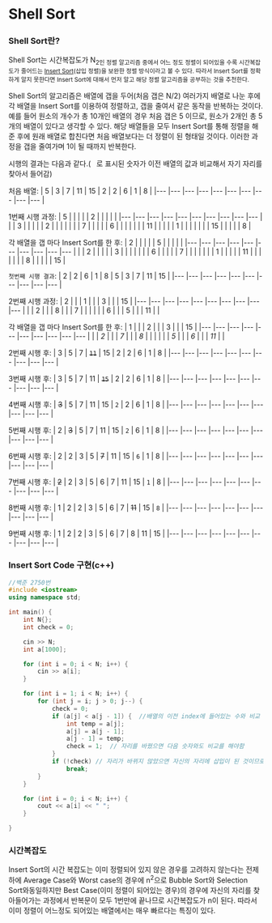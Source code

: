 # Shell Sort

### Shell Sort란?

Shell Sort는 시간복잡도가 N<sub>2</sup>인 정렬 알고리즘 중에서 어느 정도 정렬이 되어있을 수록 시간복잡도가 줄어드는 [Insert Sort](/Algorithm/Sort/InsertSort)(삽입 정렬)을 보완한 정렬 방식이라고 볼 수 있다. 따라서 Insert Sort를 정확하게 알지 못한다면 Insert Sort에 대해서 먼저 알고 해당 정렬 알고리즘을 공부하는 것을 추천한다.

Shell Sort의 알고리즘은 배열에 갭을 두어(처음 갭은 N/2) 여러가지 배열로 나눈 후에 각 배열을 Insert Sort를 이용하여 정렬하고, 갭을 줄여서 같은 동작을 반복하는 것이다. 예를 들어 원소의 개수가 총 10개인 배열의 경우 처음 갭은 5 이므로, 원소가 2개인 총 5개의 배열이 있다고 생각할 수 있다. 해당 배열들을 모두 Insert Sort를 통해 정렬을 해준 후에 원래 배열로 합친다면 처음 배열보다는 더 정렬이 된 형태일 것이다. 이러한 과정을 갭을 줄여가며 1이 될 때까지 반복한다. 

시행의 결과는 다음과 같다.( ` `로 표시된 숫자가 이전 배열의 값과 비교해서 자기 자리를 찾아서 들어감)

처음 배열: 
| 5 | 3 | 7 | 11 | 15 | 2 | 2 | 6 | 1 | 8 |
|--- |--- |--- |--- |--- |--- |--- |--- |--- |--- |

1번째 시행 과정:
| 5 |  |  |  |  | 2 |  |  |  |  |
|--- |--- |--- |--- |--- |--- |--- |--- |--- |--- |
|  | 3 |  |  |  |  | 2 |  |  |  |
|  |  | 7 |  |  |  |  | 6 |  |  |
|  |  |  | 11 |  |  |  |  | 1 |  |
|  |  |  |  | 15 |  |  |  |  | 8 |

각 배열을 갭 마다 Insert Sort를 한 후:
| 2 |  |  |  |  | 5 |  |  |  |  |
|--- |--- |--- |--- |--- |--- |--- |--- |--- |--- |
|  | 2 |  |  |  |  | 3 |  |  |  |
|  |  | 6 |  |  |  |  | 7 |  |  |
|  |  |  | 1 |  |  |  |  | 11 |  |
|  |  |  |  | 8 |  |  |  |  | 15 |

`첫번째 시행 결과`:
| 2 | 2 | 6 | 1 | 8 | 5 | 3 | 7 | 11 | 15 |
|--- |--- |--- |--- |--- |--- |--- |--- |--- |--- |





2번째 시행 과정:
| 2 |  |  | 1 |  |  | 3 |  |  | 15 |
|--- |--- |--- |--- |--- |--- |--- |--- |--- |--- |
|  | 2 |  |  | 8 |  |  | 7 |  |  |
|  |  | 6 |  |  | 5 |  |  | 11 |  |

각 배열을 갭 마다 Insert Sort를 한 후:
| 1 |  |  | 2 |  |  | 3 |  |  | 15 |
|--- |--- |--- |--- |--- |--- |--- |--- |--- |--- |
|  | *2* |  |  | *7* |  |  | *8* |  |  |
|  |  | *5* |  |  | *6* |  |  | *11* |  |



2번째 시행 후:
| 3 | 5 | 7 | ~~`11`~~ | 15 | 2 | 2 | 6 | 1 | 8 |
|--- |--- |--- |--- |--- |--- |--- |--- |--- |--- |

3번째 시행 후:
| 3 | 5 | 7 | 11 | ~~`15`~~ | 2 | 2 | 6 | 1 | 8 |
|--- |--- |--- |--- |--- |--- |--- |--- |--- |--- |

4번째 시행 후:
| ~~3~~ | 5 | 7 | 11 | 15 | `2` | 2 | 6 | 1 | 8 |
|--- |--- |--- |--- |--- |--- |--- |--- |--- |--- |

5번째 시행 후:
| 2 | ~~3~~ | 5 | 7 | 11 | 15 | `2` | 6 | 1 | 8 |
|--- |--- |--- |--- |--- |--- |--- |--- |--- |--- |

6번째 시행 후:
| 2 | 2 | 3 | 5 | ~~7~~ | 11 | 15 | `6` | 1 | 8 |
|--- |--- |--- |--- |--- |--- |--- |--- |--- |--- |

7번째 시행 후:
| ~~2~~ | 2 | 3 | 5 | 6 | 7 | 11 | 15 | `1` | 8 |
|--- |--- |--- |--- |--- |--- |--- |--- |--- |--- |

8번째 시행 후:
| 1 | 2 | 2 | 3 | 5 | 6 | 7 | ~~11~~ | 15 | `8` |
|--- |--- |--- |--- |--- |--- |--- |--- |--- |--- |

9번째 시행 후:
| 1 | 2 | 2 | 3 | 5 | 6 | 7 | 8 | 11 | 15 |
|--- |--- |--- |--- |--- |--- |--- |--- |--- |--- |


### Insert Sort Code 구현(c++)

``` cpp
//백준 2750번
#include <iostream>
using namespace std;

int main() {
	int N{};
	int check = 0;

	cin >> N;
	int a[1000];

	for (int i = 0; i < N; i++) {
		cin >> a[i];
	}

	for (int i = 1; i < N; i++) {
		for (int j = i; j > 0; j--) {
			check = 0;
			if (a[j] < a[j - 1]) {	//배열의 이전 index에 들어있는 수와 비교
				int temp = a[j];
				a[j] = a[j - 1];
				a[j - 1] = temp;
				check = 1;	// 자리를 바꿨으면 다음 숫자와도 비교를 해야함
			}
			if (!check)	// 자리가 바뀌지 않았으면 자신의 자리에 삽입이 된 것이므로 반복문을 탈출
				break;
		}
	}

	for (int i = 0; i < N; i++) {
		cout << a[i] << " ";
	}

}
```

### 시간복잡도

Insert Sort의 시간 복잡도는 이미 정렬되어 있지 않은 경우를 고려하지 않는다는 전제하에 Average Case와 Worst case의 경우에 n<sup>2</sup>으로 Bubble Sort와 Selection Sort와동일하지만 Best Case(이미 정렬이 되어있는 경우)의 경우에 자신의 자리를 찾아들어가는 과정에서 반복문이 모두 1번만에 끝나므로 시간복잡도가 n이 된다. 따라서 이미 정렬이 어느정도 되어있는 배열에서는 매우 빠르다는 특징이 있다.
